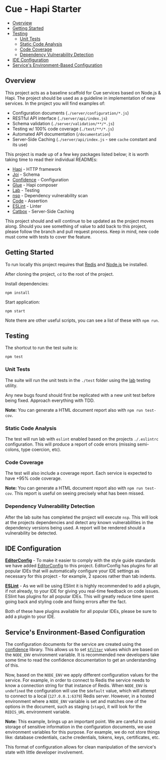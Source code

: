 # Cue - Hapi Starter

<!-- TOC depthFrom:2 depthTo:6 withLinks:1 updateOnSave:1 orderedList:0 -->

- [Overview](#overview)
- [Getting Started](#getting-started)
- [Testing](#testing)
	- [Unit Tests](#unit-tests)
	- [Static Code Analysis](#static-code-analysis)
	- [Code Coverage](#code-coverage)
	- [Dependency Vulnerability Detection](#dependency-vulnerability-detection)
- [IDE Configuration](#ide-configuration)
- [Service's Environment-Based Configuration](#services-environment-based-configuration)

<!-- /TOC -->

## Overview

This project acts as a baseline scaffold for Cue services based on Node.js & Hapi. The project should be used as a guideline in implementation of new services. In the project you will find examples of:
  - Configuration documents (`./server/configuration/*.js`)
  - RESTful API interface (`./server/api/index.js`)
  - Schema validation (`./server/validation/**/*.js`)
  - Testing w/ 100% code coverage (`./test/**/*.js`)
  - Automated API documentation (`/documentation`)
  - Server-Side Caching (`./server/api/index.js` - see `cache` constant and its use)

This project is made up of a few key packages listed below; it is worth taking time to read their individual READMEs:
  - [Hapi](https://www.npmjs.com/package/hapi) - HTTP framework
  - [Joi](https://www.npmjs.com/package/joi) - Schema
  - [Confidence](https://www.npmjs.com/package/confidence) - Configuration
  - [Glue](https://www.npmjs.com/package/glue) - Hapi composer
  - [Lab](https://www.npmjs.com/package/lab) - Testing
  - [nsp](https://www.npmjs.com/package/nsp) - Dependency vulnerability scan
  - [Code](https://www.npmjs.com/package/code) - Assertion
  - [ESLint](https://www.npmjs.com/package/eslint) - Linter
  - [Catbox](https://www.npmjs.com/package/catbox) - Server-Side Caching

This project should and will continue to be updated as the project moves along. Should you see something of value to add back to this project, please follow the branch and pull request process. Keep in mind, new code must come with tests to cover the feature.

## Getting Started

To run locally this project requires that [Redis](http://redis.io/download) and [Node.js](https://nodejs.org/en/) be installed.

After cloning the project, `cd` to the root of the project.

Install dependencies:

```
npm install
```

Start application:

```
npm start
```

Note there are other useful scripts, you can see a list of these with `npm run`.

## Testing

The shortcut to run the test suite is:

```
npm test
```

### Unit Tests

The suite will run the unit tests in the `./test` folder using the [lab](https://www.npmjs.com/package/lab) testing utility.

Any new bugs found should first be replicated with a new unit test before being fixed. Approach everything with TDD.

**Note:** You can generate a HTML document report also with `npm run test-cov`.

### Static Code Analysis

The test will run lab with `eslint` enabled based on the projects `./.eslintrc` configuration. This will produce a report of code errors (missing semi-colons, type coercion, etc).

### Code Coverage

The test will also include a coverage report. Each service is expected to have +95% code coverage.

**Note:** You can generate a HTML document report also with `npm run test-cov`. This report is useful on seeing precisely what has been missed.

### Dependency Vulnerability Detection

After the lab suite has completed the project will execute `nsp`. This will look at the projects dependencies and detect any known vulnerabilities in the dependency versions being used. A report will be rendered should a vulnerability be detected.

## IDE Configuration

**[EditorConfig](http://editorconfig.org/)** - To make it easier to comply with the style guide standards we have added [EditorConfig](http://editorconfig.org/) to this project. EditorConfig has plugins for all popular IDEs that will automatically configure your IDE settings as necessary for this project - for example, 2 spaces rather than tab indents.

**[ESLint](http://eslint.org/)** - As we will be using ESlint it is highly recommended to add a plugin, if not already, to your IDE for giving you real-time feedback on code issues. ESlint has plugins for all popular IDEs. This will greatly reduce time spent going back and styling code and fixing errors after the fact.

Both of these have plugins available for all popular IDEs, please be sure to add a plugin to your IDE.

## Service's Environment-Based Configuration

The configuration documents for the service are created using the [confidence](https://www.npmjs.com/package/confidence) library. This allows us to set [`$filter`](https://www.npmjs.com/package/confidence#filters) values which are based on the `NODE_ENV` environment variable. It is recommended new developers take some time to read the confidence documentation to get an understanding of this.

Now, based on the `NODE_ENV` we apply different configuration values for the service. For example, in order to connect to Redis the service needs to know a connection string for that instance of Redis. When `NODE_ENV` is `undefined` the configuration will use the `$default` value, which will attempt to connect to a local (`127.0.0.1:6379`) Redis server. However, in a hosted environment where a `NODE_ENV` variable is set and matches one of the options in the document, such as staging (`stage`), it will look for the `REDIS_URL` environment variable.

**Note:** This example, brings up an important point. We are careful to avoid storage of sensitive information in the configuration documents, we use environment variables for this purpose. For example, we do not store things like: database credentials, cache credentials, tokens, keys, certificates, etc.

This format of configuration allows for clean manipulation of the service's state with little developer involvement.
